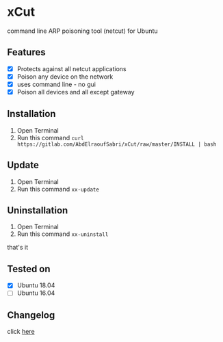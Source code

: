 # xCut

command line ARP poisoning tool (netcut) for Ubuntu


## Features
- [x] Protects against all netcut applications
- [x] Poison any device on the network
- [x] uses command line - no gui
- [x] Poison all devices and all except gateway

## Installation
1. Open Terminal
1. Run this command `curl https://gitlab.com/AbdElraoufSabri/xCut/raw/master/INSTALL | bash`

## Update
1. Open Terminal
1. Run this command `xx-update`

## Uninstallation
1. Open Terminal
1. Run this command `xx-uninstall`


that's it

## Tested on
- [x] Ubuntu 18.04
- [ ] Ubuntu 16.04 

## Changelog
click [here](CHANGELOG.md)
